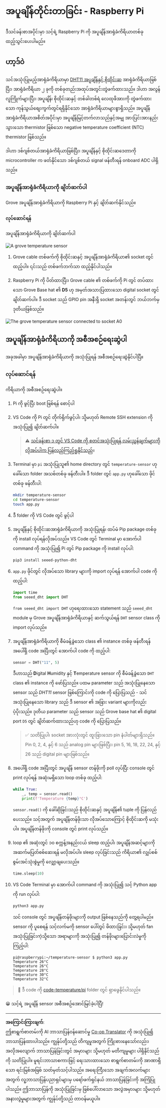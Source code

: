 <!--
CO_OP_TRANSLATOR_METADATA:
{
  "original_hash": "7678f7c67b97ee52d5727496dcd7d346",
  "translation_date": "2025-08-28T18:06:12+00:00",
  "source_file": "2-farm/lessons/1-predict-plant-growth/pi-temp.md",
  "language_code": "my"
}
-->
# အပူချိန်တိုင်းတာခြင်း - Raspberry Pi

ဒီသင်ခန်းစာအပိုင်းမှာ သင့်ရဲ့ Raspberry Pi ကို အပူချိန်အာရုံခံကိရိယာတစ်ခု ထည့်သွင်းပေးပါမည်။

## ဟာ့ဒ်ဝဲ

သင်အသုံးပြုမည့်အာရုံခံကိရိယာမှာ [DHT11 အပူချိန်နှင့် စိုထိုင်းဆ](https://www.seeedstudio.com/Grove-Temperature-Humidity-Sensor-DHT11.html) အာရုံခံကိရိယာဖြစ်ပြီး၊ အာရုံခံကိရိယာ ၂ ခုကို တစ်ခုတည်းအထုပ်အတွင်းတွဲဖက်ထားသည်။ ဒါဟာ အလွန်လူကြိုက်များပြီး၊ အပူချိန်၊ စိုထိုင်းဆနှင့် တစ်ခါတစ်ရံ လေထုဖိအားကို တွဲဖက်ထားသော ကုန်သွယ်စျေးကွက်တွင်ရရှိနိုင်သော အာရုံခံကိရိယာများစွာရှိသည်။ အပူချိန်အာရုံခံကိရိယာအစိတ်အပိုင်းမှာ အပူချိန်မြင့်တက်လာသည်နှင့်အမျှ အားပြင်းအားနည်းသွားသော thermistor ဖြစ်သော negative temperature coefficient (NTC) thermistor ဖြစ်သည်။

ဒါဟာ ဒစ်ဂျစ်တယ်အာရုံခံကိရိယာဖြစ်ပြီး၊ အပူချိန်နှင့် စိုထိုင်းဆဒေတာကို microcontroller က ဖတ်နိုင်သော ဒစ်ဂျစ်တယ် signal ဖန်တီးရန် onboard ADC ပါရှိသည်။

### အပူချိန်အာရုံခံကိရိယာကို ချိတ်ဆက်ပါ

Grove အပူချိန်အာရုံခံကိရိယာကို Raspberry Pi နှင့် ချိတ်ဆက်နိုင်သည်။

#### လုပ်ဆောင်ရန်

အပူချိန်အာရုံခံကိရိယာကို ချိတ်ဆက်ပါ

![A grove temperature sensor](../../../../../translated_images/grove-dht11.07f8eafceee170043efbb53e1d15722bd4e00fbaa9ff74290b57e9f66eb82c17.my.png)

1. Grove cable တစ်ဖက်ကို စိုထိုင်းဆနှင့် အပူချိန်အာရုံခံကိရိယာ၏ socket တွင် ထည့်ပါ။ ၎င်းသည် တစ်ဖက်ဘက်သာ ထည့်နိုင်ပါသည်။

1. Raspberry Pi ကို ပိတ်ထားပြီး၊ Grove cable ၏ တစ်ဖက်ကို Pi တွင် တပ်ထားသော Grove Base hat ၏ **D5** ဟု အမှတ်အသားပြထားသော digital socket တွင် ချိတ်ဆက်ပါ။ ဒီ socket သည် GPIO pin အနီးရှိ socket အတန်းတွင် ဘယ်ဘက်မှ ဒုတိယဖြစ်သည်။

![The grove temperature sensor connected to socket A0](../../../../../translated_images/pi-temperature-sensor.3ff82fff672c8e565ef25a39d26d111de006b825a7e0867227ef4e7fbff8553c.my.png)

## အပူချိန်အာရုံခံကိရိယာကို အစီအစဉ်ရေးဆွဲပါ

အခုအခါမှာ အပူချိန်အာရုံခံကိရိယာကို အသုံးပြုရန် အစီအစဉ်ရေးဆွဲနိုင်ပါပြီ။

### လုပ်ဆောင်ရန်

ကိရိယာကို အစီအစဉ်ရေးဆွဲပါ။

1. Pi ကို ဖွင့်ပြီး boot ဖြစ်ရန် စောင့်ပါ

1. VS Code ကို Pi တွင် တိုက်ရိုက်ဖွင့်ပါ၊ သို့မဟုတ် Remote SSH extension ကို အသုံးပြု၍ ချိတ်ဆက်ပါ။

    > ⚠️ [သင်ခန်းစာ ၁ တွင် VS Code ကို စတင်အသုံးပြုရန် လမ်းညွှန်ချက်များကို လိုအပ်ပါက ပြန်လည်ကြည့်ရှုနိုင်သည်](../../../1-getting-started/lessons/1-introduction-to-iot/pi.md)။

1. Terminal မှာ `pi` အသုံးပြုသူ၏ home directory တွင် `temperature-sensor` ဟုခေါ်သော folder အသစ်တစ်ခု ဖန်တီးပါ။ ဒီ folder တွင် `app.py` ဟုခေါ်သော ဖိုင်တစ်ခု ဖန်တီးပါ:

    ```sh
    mkdir temperature-sensor
    cd temperature-sensor
    touch app.py
    ```

1. ဒီ folder ကို VS Code တွင် ဖွင့်ပါ

1. အပူချိန်နှင့် စိုထိုင်းဆအာရုံခံကိရိယာကို အသုံးပြုရန်၊ ထပ်မံ Pip package တစ်ခုကို install လုပ်ရန်လိုအပ်သည်။ VS Code တွင် Terminal မှာ အောက်ပါ command ကို အသုံးပြု၍ Pi တွင် Pip package ကို install လုပ်ပါ:

    ```sh
    pip3 install seeed-python-dht
    ```

1. `app.py` ဖိုင်တွင် လိုအပ်သော library များကို import လုပ်ရန် အောက်ပါ code ကို ထည့်ပါ:

    ```python
    import time
    from seeed_dht import DHT
    ```

    `from seeed_dht import DHT` ဟုရေးထားသော statement သည် `seeed_dht` module မှ Grove အပူချိန်အာရုံခံကိရိယာနှင့် ဆက်သွယ်ရန် `DHT` sensor class ကို import လုပ်သည်။

1. အပူချိန်အာရုံခံကိရိယာကို စီမံခန့်ခွဲသော class ၏ instance တစ်ခု ဖန်တီးရန် အပေါ်ရှိ code အပြီးတွင် အောက်ပါ code ကို ထည့်ပါ:

    ```python
    sensor = DHT("11", 5)
    ```

    ဒီဟာသည် **D**igital **H**umidity နှင့် **T**emperature sensor ကို စီမံခန့်ခွဲသော `DHT` class ၏ instance ကို ဖော်ပြသည်။ ပထမ parameter သည် အသုံးပြုနေသော sensor သည် *DHT11* sensor ဖြစ်ကြောင်းကို code ကို ပြောပြသည် - သင်အသုံးပြုနေသော library သည် ဒီ sensor ၏ အခြား variant များကိုလည်း ပံ့ပိုးသည်။ ဒုတိယ parameter သည် sensor သည် Grove base hat ၏ digital port `D5` တွင် ချိတ်ဆက်ထားသည်ဟု code ကို ပြောပြသည်။

    > ✅ သတိပြုပါ၊ socket အားလုံးတွင် ထူးခြားသော pin နံပါတ်များရှိသည်။ Pin 0, 2, 4, နှင့် 6 သည် analog pin များဖြစ်ပြီး၊ pin 5, 16, 18, 22, 24, နှင့် 26 သည် digital pin များဖြစ်သည်။

1. အပေါ်ရှိ code အပြီးတွင် အပူချိန် sensor တန်ဖိုးကို poll လုပ်ပြီး console တွင် print လုပ်ရန် အဆုံးမရှိသော loop တစ်ခု ထည့်ပါ:

    ```python
    while True:
        _, temp = sensor.read()
        print(f'Temperature {temp}°C')
    ```

    `sensor.read()` ကို ခေါ်ဆိုခြင်းသည် စိုထိုင်းဆနှင့် အပူချိန်၏ tuple ကို ပြန်လည်ပေးသည်။ သင့်အတွက် အပူချိန်တန်ဖိုးသာ လိုအပ်သောကြောင့် စိုထိုင်းဆကို မသုံးပါ။ အပူချိန်တန်ဖိုးကို console တွင် print လုပ်သည်။

1. loop ၏ အဆုံးတွင် ၁၀ စက္ကန့်အနည်းငယ် sleep ထည့်ပါ၊ အပူချိန်အဆင့်များကို အဆက်မပြတ်စစ်ဆေးရန် မလိုအပ်ပါ။ sleep လုပ်ခြင်းသည် ကိရိယာ၏ လျှပ်စစ်စွမ်းအင်သုံးစွဲမှုကို လျှော့ချပေးသည်။

    ```python
    time.sleep(10)
    ```

1. VS Code Terminal မှာ အောက်ပါ command ကို အသုံးပြု၍ သင့် Python app ကို run လုပ်ပါ:

    ```sh
    python3 app.py
    ```

    သင် console တွင် အပူချိန်တန်ဖိုးများကို output ဖြစ်နေသည်ကို တွေ့ရပါမည်။ sensor ကို ပူစေရန် သင့်လက်မကို sensor ပေါ်တွင် ဖိထားခြင်း၊ သို့မဟုတ် fan အသုံးပြုခြင်းကဲ့သို့သော အရာများကို အသုံးပြု၍ တန်ဖိုးများပြောင်းလဲမှုကို ကြည့်ပါ:

    ```output
    pi@raspberrypi:~/temperature-sensor $ python3 app.py 
    Temperature 26°C
    Temperature 26°C
    Temperature 28°C
    Temperature 30°C
    Temperature 32°C
    ```

> 💁 ဒီ code ကို [code-temperature/pi](../../../../../2-farm/lessons/1-predict-plant-growth/code-temperature/pi) folder တွင် ရှာဖွေနိုင်ပါသည်။

😀 သင့်ရဲ့ အပူချိန် sensor အစီအစဉ်အောင်မြင်ခဲ့ပါပြီ!

---

**အကြောင်းကြားချက်**:  
ဤစာရွက်စာတမ်းကို AI ဘာသာပြန်ဝန်ဆောင်မှု [Co-op Translator](https://github.com/Azure/co-op-translator) ကို အသုံးပြု၍ ဘာသာပြန်ထားပါသည်။ ကျွန်ုပ်တို့သည် တိကျမှုအတွက် ကြိုးစားနေသော်လည်း၊ အလိုအလျောက် ဘာသာပြန်ခြင်းတွင် အမှားများ သို့မဟုတ် မတိကျမှုများ ပါရှိနိုင်သည်ကို သတိပြုပါ။ မူရင်းဘာသာစကားဖြင့် ရေးသားထားသော စာရွက်စာတမ်းကို အာဏာရှိသော ရင်းမြစ်အဖြစ် သတ်မှတ်သင့်ပါသည်။ အရေးကြီးသော အချက်အလက်များအတွက် လူ့ဘာသာပြန်ပညာရှင်များမှ ပရော်ဖက်ရှင်နယ် ဘာသာပြန်ခြင်းကို အကြံပြုပါသည်။ ဤဘာသာပြန်ကို အသုံးပြုခြင်းမှ ဖြစ်ပေါ်လာသော အလွဲအမှားများ သို့မဟုတ် အနားလွဲမှုများအတွက် ကျွန်ုပ်တို့သည် တာဝန်မယူပါ။